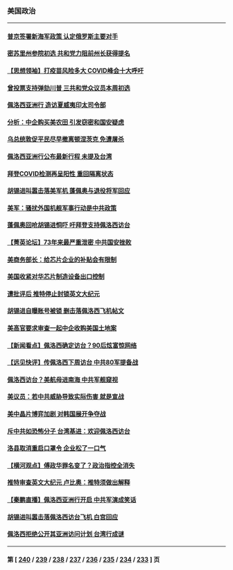 ### 美国政治
---
#### [普京签署新海军政策 认定俄罗斯主要对手](../../pages/ncid1078159/n13793179.md) 
#### [密苏里州参院初选 共和党力阻前州长获得提名](../../pages/ncid1078159/n13792889.md) 
#### [【思想领袖】打疫苗风险多大 COVID峰会十大呼吁](../../pages/ncid1078159/n13779406.md) 
#### [曾投票支持弹劾川普 三共和党众议员本周初选](../../pages/ncid1078159/n13792736.md) 
#### [佩洛西亚洲行 造访夏威夷印太司令部](../../pages/ncid1078159/n13792797.md) 
#### [分析：中企购买美农田 引发窃密和国安疑虑](../../pages/ncid1078159/n13792341.md) 
#### [乌总统敦促平民尽早撤离顿涅茨克 免遭屠杀](../../pages/ncid1078159/n13792656.md) 
#### [佩洛西亚洲行公布最新行程 未提及台湾](../../pages/ncid1078159/n13792591.md) 
#### [拜登COVID检测再呈阳性 重回隔离状态](../../pages/ncid1078159/n13792436.md) 
#### [胡锡进叫嚣击落美军机 蓬佩奥与退役将军回应](../../pages/ncid1078159/n13792323.md) 
#### [美军：骚扰外国机舰军事行动是中共政策](../../pages/ncid1078159/n13791118.md) 
#### [蓬佩奥回呛胡锡进恫吓 吁拜登支持佩洛西访台](../../pages/ncid1078159/n13792406.md) 
#### [【菁英论坛】73年来最严重泄密 中共国安挫败](../../pages/ncid1078159/n13792398.md) 
#### [美商务部长：给芯片企业的补贴会有限制](../../pages/ncid1078159/n13792394.md) 
#### [美国收紧对华芯片制造设备出口控制](../../pages/ncid1078159/n13792386.md) 
#### [遭批评后 推特停止封锁英文大纪元](../../pages/ncid1078159/n13792385.md) 
#### [胡锡进自曝账号被锁 删击落佩洛西飞机帖文](../../pages/ncid1078159/n13792300.md) 
#### [美高官要求审查一起中企收购美国土地案](../../pages/ncid1078159/n13792327.md) 
#### [【新闻看点】佩洛西确定访台？90后炫富惊网络](../../pages/ncid1078159/n13791709.md) 
#### [【远见快评】传佩洛西下周访台 中共80军提备战](../../pages/ncid1078159/n13791956.md) 
#### [佩洛西访台？美航母进南海 中共军舰窥视](../../pages/ncid1078159/n13791879.md) 
#### [美议员：若中共威胁导致实际伤害 就是宣战](../../pages/ncid1078159/n13791928.md) 
#### [美中晶片博弈加剧 对韩国展开争夺战](../../pages/ncid1078159/n13792007.md) 
#### [斥中共如恐怖分子 台湾基进：欢迎佩洛西访台](../../pages/ncid1078159/n13791723.md) 
#### [洛县取消重启口罩令 企业松了一口气](../../pages/ncid1078159/n13791978.md) 
#### [【横河观点】傅政华罪名变了？政治指控全消失](../../pages/ncid1078159/n13791936.md) 
#### [推特审查英文大纪元 卢比奥：推特须做出解释](../../pages/ncid1078159/n13791951.md) 
#### [【秦鹏直播】佩洛西亚洲行开启 中共军演成笑话](../../pages/ncid1078159/n13791934.md) 
#### [胡锡进叫嚣击落佩洛西访台飞机 白宫回应](../../pages/ncid1078159/n13791905.md) 
#### [佩洛西拒绝公开其亚洲访问计划 台湾行成谜](../../pages/ncid1078159/n13791864.md) 

---
#### 第 [ [240](./240.md) / [239](./239.md) / [238](./238.md) / [237](./237.md) / [236](./236.md) / [235](./235.md) / [234](./234.md) / [233](./233.md) ] 页
